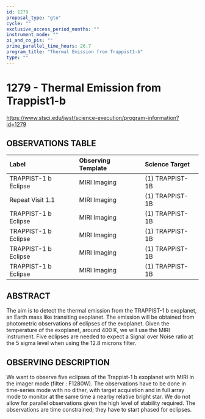 ```yaml
---
id: 1279
proposal_type: "gto"
cycle: ""
exclusive_access_period_months: ""
instrument_mode: ""
pi_and_co_pis: ""
prime_parallel_time_hours: 26.7
program_title: "Thermal Emission from Trappist1-b"
type: ""
---
```

# 1279 - Thermal Emission from Trappist1-b
https://www.stsci.edu/jwst/science-execution/program-information?id=1279
## OBSERVATIONS TABLE
| Label                      | Observing Template | Science Target  |
| :------------------------- | :----------------- | :-------------- |
| TRAPPIST-1 b Eclipse       | MIRI Imaging       | (1) TRAPPIST-1B |
| Repeat Visit 1.1           | MIRI Imaging       | (1) TRAPPIST-1B |
| TRAPPIST-1 b Eclipse       | MIRI Imaging       | (1) TRAPPIST-1B |
| TRAPPIST-1 b Eclipse       | MIRI Imaging       | (1) TRAPPIST-1B |
| TRAPPIST-1 b Eclipse       | MIRI Imaging       | (1) TRAPPIST-1B |
| TRAPPIST-1 b Eclipse       | MIRI Imaging       | (1) TRAPPIST-1B |

## ABSTRACT

The aim is to detect the thermal emission from the TRAPPIST-1 b exoplanet, an Earth mass like transiting exoplanet. The emission will be obtained from photometric observations of eclipses of the exoplanet. Given the temperature of the exoplanet, around 400 K, we will use the MIRI instrument. Five eclipses are needed to expect a Signal over Noise ratio at the 5 sigma level when using the 12.8 microns filter.

## OBSERVING DESCRIPTION

We want to observe five eclipses of the Trappist-1 b exoplanet with MIRI in the imager mode (filter : F1280W).
The observations have to be done in time-series mode with no dither, with target acquistion and in full array mode to monitor at the same time a nearby relative bright star.
We do not allow for parallel observations given the high level of stability required.
The observations are time constrained; they have to start phased for eclipses.